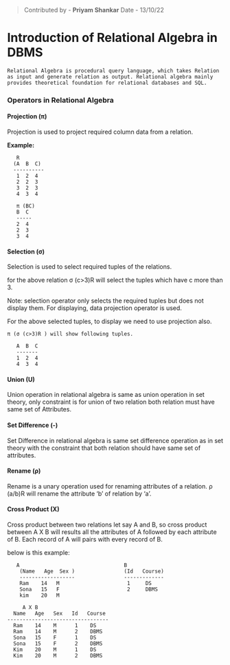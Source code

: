 >Contributed by - **Priyam Shankar**
>Date - 13/10/22

# Introduction of Relational Algebra in DBMS
	Relational Algebra is procedural query language, which takes Relation as input and generate relation as output. Relational algebra mainly provides theoretical foundation for relational databases and SQL.

### Operators in Relational Algebra
#### Projection (π)
Projection is used to project required column data from a relation.

**Example:**

	   R 
	  (A  B  C)    
	  ----------
	   1  2  4
	   2  2  3
	   3  2  3
	   4  3  4
	
	   π (BC) 
	   B  C
	   -----
	   2  4
	   2  3
	   3  4

#### Selection (σ)
Selection is used to select required tuples of the relations.

for the above relation
σ (c>3)R
will select the tuples which have c more than 3.

Note: selection operator only selects the required tuples but does not display them. For displaying, data projection operator is used.

For the above selected tuples, to display we need to use projection also.

 	
	π (σ (c>3)R ) will show following tuples.

	   A  B  C
	   -------
	   1  2  4
	   4  3  4

#### Union (U)
Union operation in relational algebra is same as union operation in set theory, only constraint is for union of two relation both relation must have same set of Attributes.

#### Set Difference (-)
Set Difference in relational algebra is same set difference operation as in set theory with the constraint that both relation should have same set of attributes.

 

#### Rename (ρ)
Rename is a unary operation used for renaming attributes of a relation.
ρ (a/b)R will rename the attribute ‘b’ of relation by ‘a’.

 

#### Cross Product (X)

Cross product between two relations let say A and B, so cross product between A X B will results all the attributes of A followed by each attribute of B. Each record of A will pairs with every record of B.
	
below is this example:

	   A                                  B
	    (Name   Age  Sex )                (Id   Course)  
	    ------------------                -------------
	    Ram    14   M                      1     DS
	    Sona   15   F                      2     DBMS
	    kim    20   M

	     A X B
	  Name   Age   Sex   Id   Course
	---------------------------------
	  Ram    14    M      1    DS
	  Ram    14    M      2    DBMS
	  Sona   15    F      1    DS
	  Sona   15    F      2    DBMS
	  Kim    20    M      1    DS
  	  Kim    20    M      2    DBMS

